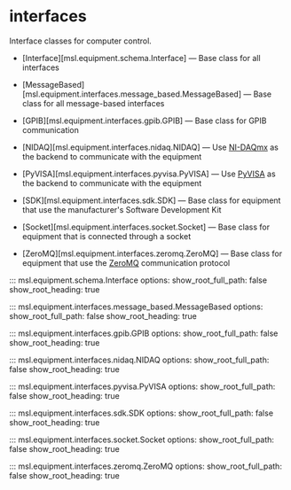 # interfaces

Interface classes for computer control.

* [Interface][msl.equipment.schema.Interface] &mdash; Base class for all interfaces
* [MessageBased][msl.equipment.interfaces.message_based.MessageBased] &mdash; Base class for all message-based interfaces

* [GPIB][msl.equipment.interfaces.gpib.GPIB] &mdash; Base class for GPIB communication
* [NIDAQ][msl.equipment.interfaces.nidaq.NIDAQ] &mdash; Use [NI-DAQmx](https://nidaqmx-python.readthedocs.io/en/stable/index.html) as the backend to communicate with the equipment
* [PyVISA][msl.equipment.interfaces.pyvisa.PyVISA] &mdash; Use [PyVISA](https://pyvisa.readthedocs.io/en/stable/) as the backend to communicate with the equipment
* [SDK][msl.equipment.interfaces.sdk.SDK] &mdash; Base class for equipment that use the manufacturer's Software Development Kit
* [Socket][msl.equipment.interfaces.socket.Socket] &mdash; Base class for equipment that is connected through a socket
* [ZeroMQ][msl.equipment.interfaces.zeromq.ZeroMQ] &mdash; Base class for equipment that use the [ZeroMQ](https://zeromq.org/) communication protocol

::: msl.equipment.schema.Interface
    options:
        show_root_full_path: false
        show_root_heading: true

::: msl.equipment.interfaces.message_based.MessageBased
    options:
        show_root_full_path: false
        show_root_heading: true

::: msl.equipment.interfaces.gpib.GPIB
    options:
        show_root_full_path: false
        show_root_heading: true

::: msl.equipment.interfaces.nidaq.NIDAQ
    options:
        show_root_full_path: false
        show_root_heading: true

::: msl.equipment.interfaces.pyvisa.PyVISA
    options:
        show_root_full_path: false
        show_root_heading: true

::: msl.equipment.interfaces.sdk.SDK
    options:
        show_root_full_path: false
        show_root_heading: true

::: msl.equipment.interfaces.socket.Socket
    options:
        show_root_full_path: false
        show_root_heading: true

::: msl.equipment.interfaces.zeromq.ZeroMQ
    options:
        show_root_full_path: false
        show_root_heading: true
